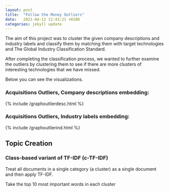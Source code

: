 ```yaml
---
layout: post
title:  "Follow the Money Outliers"
date:   2021-04-12 12:43:21 +0200
categories: jekyll update
---
```

The aim of this project was to cluster the given company descriptions and  industry labels and classify them by matching them with target technologies and The Global Industry Classification Standard.

After completing the classification process, we wanted to further examine the outliers by clustering them to see if there are more clusters of interesting technologies that we have missed.

Below you can see the visualizations.

### Acquisitions Outliers, Company descriptions embedding:

{% include /graphoutlierdesc.html %}

### Acquisitions Outliers, Industry labels embedding:

{% include /graphoutlierind.html %}



## Topic Creation
### Class-based variant of TF-IDF (c-TF-IDF)
Treat all documents in a single category (a cluster) as a single document and then apply TF-IDF.

Take the top 10 most important words in each cluster




